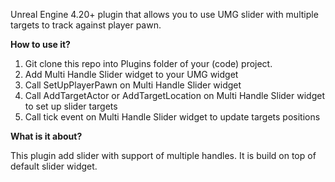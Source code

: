 Unreal Engine 4.20+ plugin that allows you to use UMG slider with multiple targets to track against player pawn.

**How to use it?**

1) Git clone this repo into Plugins folder of your (code) project. 
2) Add Multi Handle Slider widget to your UMG widget
3) Call SetUpPlayerPawn on Multi Handle Slider widget
4) Call AddTargetActor or AddTargetLocation on Multi Handle Slider widget to set up slider targets
5) Call tick event on Multi Handle Slider widget to update targets positions

**What is it about?**

This plugin add slider with support of multiple handles. It is build on top of default slider widget. 
